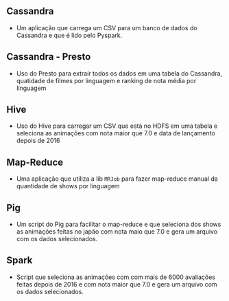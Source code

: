 
## Cassandra

- Um aplicação que carrega um CSV para um banco de dados do Cassandra e que é lido pelo Pyspark. 

## Cassandra - Presto 
- Uso do Presto para extraír todos os dados em uma tabela do Cassandra, quatidade de filmes por linguagem e ranking de nota média por linguagem 

## Hive
- Uso do Hive para carregar um CSV que está no HDFS em uma tabela e seleciona as animações com nota maior que 7.0 e data de lançamento depois de 2016

## Map-Reduce
- Uma aplicação que utiliza a lib `MRJob` para fazer map-reduce manual da quantidade de shows por linguagem

## Pig
- Um script do Pig para facilitar o map-reduce e que seleciona dos shows as animações feitas no japão com nota maio que 7.0 e gera um arquivo com os dados selecionados.

## Spark
- Script que seleciona as animações com com mais de 6000 avaliações feitas depois de 2016 e com nota maior que 7.0 e gera um arquivo com os dados selecionados.
